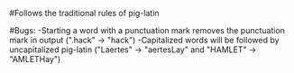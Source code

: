 #Follows the traditional rules of pig-latin

#Bugs:
-Starting a word with a punctuation mark removes the punctuation mark in output (".hack" -> "hack")
-Capitalized words will be followed by uncapitalized pig-latin ("Laertes" -> "aertesLay" and "HAMLET" -> "AMLETHay")